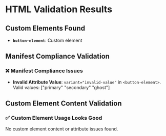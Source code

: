 # HTML Validation Results

## Custom Elements Found

- **`button-element`**: Custom element

## Manifest Compliance Validation

### ❌ Manifest Compliance Issues

- **Invalid Attribute Value**: `variant="invalid-value"` in `<button-element>`. Valid values: ["primary" "secondary" "ghost"]

## Custom Element Content Validation

### ✅ Custom Element Usage Looks Good

No custom element content or attribute issues found.
